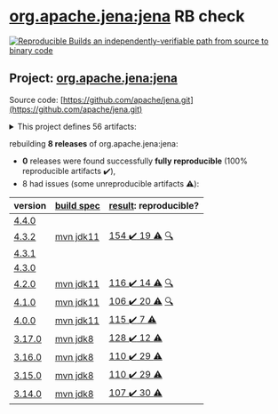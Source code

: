 [org.apache.jena:jena](https://search.maven.org/artifact/org.apache.jena/jena/) RB check
=======

[![Reproducible Builds](https://reproducible-builds.org/images/logos/rb.svg) an independently-verifiable path from source to binary code](https://reproducible-builds.org/)

## Project: [org.apache.jena:jena](https://search.maven.org/artifact/org.apache.jena/jena/)

Source code: [https://github.com/apache/jena.git](https://github.com/apache/jena.git)

<details><summary>This project defines 56 artifacts:</summary>

* [org.apache.jena:apache-jena](https://search.maven.org/artifact/org.apache.jena/apache-jena/)
* [org.apache.jena:apache-jena-fuseki](https://search.maven.org/artifact/org.apache.jena/apache-jena-fuseki/)
* [org.apache.jena:apache-jena-libs](https://search.maven.org/artifact/org.apache.jena/apache-jena-libs/)
* [org.apache.jena:apache-jena-osgi](https://search.maven.org/artifact/org.apache.jena/apache-jena-osgi/)
* [org.apache.jena:jena](https://search.maven.org/artifact/org.apache.jena/jena/)
* [org.apache.jena:jena-arq](https://search.maven.org/artifact/org.apache.jena/jena-arq/)
* [org.apache.jena:jena-base](https://search.maven.org/artifact/org.apache.jena/jena-base/)
* [org.apache.jena:jena-cmds](https://search.maven.org/artifact/org.apache.jena/jena-cmds/)
* [org.apache.jena:jena-commonsrdf](https://search.maven.org/artifact/org.apache.jena/jena-commonsrdf/)
* [org.apache.jena:jena-core](https://search.maven.org/artifact/org.apache.jena/jena-core/)
* [org.apache.jena:jena-db](https://search.maven.org/artifact/org.apache.jena/jena-db/)
* [org.apache.jena:jena-dboe-base](https://search.maven.org/artifact/org.apache.jena/jena-dboe-base/)
* [org.apache.jena:jena-dboe-index](https://search.maven.org/artifact/org.apache.jena/jena-dboe-index/)
* [org.apache.jena:jena-dboe-index-test](https://search.maven.org/artifact/org.apache.jena/jena-dboe-index-test/)
* [org.apache.jena:jena-dboe-storage](https://search.maven.org/artifact/org.apache.jena/jena-dboe-storage/)
* [org.apache.jena:jena-dboe-trans-data](https://search.maven.org/artifact/org.apache.jena/jena-dboe-trans-data/)
* [org.apache.jena:jena-dboe-transaction](https://search.maven.org/artifact/org.apache.jena/jena-dboe-transaction/)
* [org.apache.jena:jena-elephas](https://search.maven.org/artifact/org.apache.jena/jena-elephas/)
* [org.apache.jena:jena-elephas-common](https://search.maven.org/artifact/org.apache.jena/jena-elephas-common/)
* [org.apache.jena:jena-elephas-io](https://search.maven.org/artifact/org.apache.jena/jena-elephas-io/)
* [org.apache.jena:jena-elephas-mapreduce](https://search.maven.org/artifact/org.apache.jena/jena-elephas-mapreduce/)
* [org.apache.jena:jena-elephas-stats](https://search.maven.org/artifact/org.apache.jena/jena-elephas-stats/)
* [org.apache.jena:jena-examples](https://search.maven.org/artifact/org.apache.jena/jena-examples/)
* [org.apache.jena:jena-extras](https://search.maven.org/artifact/org.apache.jena/jena-extras/)
* [org.apache.jena:jena-fuseki](https://search.maven.org/artifact/org.apache.jena/jena-fuseki/)
* [org.apache.jena:jena-fuseki-access](https://search.maven.org/artifact/org.apache.jena/jena-fuseki-access/)
* [org.apache.jena:jena-fuseki-core](https://search.maven.org/artifact/org.apache.jena/jena-fuseki-core/)
* [org.apache.jena:jena-fuseki-docker](https://search.maven.org/artifact/org.apache.jena/jena-fuseki-docker/)
* [org.apache.jena:jena-fuseki-fulljar](https://search.maven.org/artifact/org.apache.jena/jena-fuseki-fulljar/)
* [org.apache.jena:jena-fuseki-geosparql](https://search.maven.org/artifact/org.apache.jena/jena-fuseki-geosparql/)
* [org.apache.jena:jena-fuseki-main](https://search.maven.org/artifact/org.apache.jena/jena-fuseki-main/)
* [org.apache.jena:jena-fuseki-server](https://search.maven.org/artifact/org.apache.jena/jena-fuseki-server/)
* [org.apache.jena:jena-fuseki-war](https://search.maven.org/artifact/org.apache.jena/jena-fuseki-war/)
* [org.apache.jena:jena-fuseki-webapp](https://search.maven.org/artifact/org.apache.jena/jena-fuseki-webapp/)
* [org.apache.jena:jena-geosparql](https://search.maven.org/artifact/org.apache.jena/jena-geosparql/)
* [org.apache.jena:jena-integration-tests](https://search.maven.org/artifact/org.apache.jena/jena-integration-tests/)
* [org.apache.jena:jena-iri](https://search.maven.org/artifact/org.apache.jena/jena-iri/)
* [org.apache.jena:jena-jdbc](https://search.maven.org/artifact/org.apache.jena/jena-jdbc/)
* [org.apache.jena:jena-jdbc-core](https://search.maven.org/artifact/org.apache.jena/jena-jdbc-core/)
* [org.apache.jena:jena-jdbc-driver-bundle](https://search.maven.org/artifact/org.apache.jena/jena-jdbc-driver-bundle/)
* [org.apache.jena:jena-jdbc-driver-mem](https://search.maven.org/artifact/org.apache.jena/jena-jdbc-driver-mem/)
* [org.apache.jena:jena-jdbc-driver-remote](https://search.maven.org/artifact/org.apache.jena/jena-jdbc-driver-remote/)
* [org.apache.jena:jena-jdbc-driver-tdb](https://search.maven.org/artifact/org.apache.jena/jena-jdbc-driver-tdb/)
* [org.apache.jena:jena-osgi](https://search.maven.org/artifact/org.apache.jena/jena-osgi/)
* [org.apache.jena:jena-osgi-features](https://search.maven.org/artifact/org.apache.jena/jena-osgi-features/)
* [org.apache.jena:jena-permissions](https://search.maven.org/artifact/org.apache.jena/jena-permissions/)
* [org.apache.jena:jena-querybuilder](https://search.maven.org/artifact/org.apache.jena/jena-querybuilder/)
* [org.apache.jena:jena-rdfconnection](https://search.maven.org/artifact/org.apache.jena/jena-rdfconnection/)
* [org.apache.jena:jena-sdb](https://search.maven.org/artifact/org.apache.jena/jena-sdb/)
* [org.apache.jena:jena-shacl](https://search.maven.org/artifact/org.apache.jena/jena-shacl/)
* [org.apache.jena:jena-shaded-guava](https://search.maven.org/artifact/org.apache.jena/jena-shaded-guava/)
* [org.apache.jena:jena-shex](https://search.maven.org/artifact/org.apache.jena/jena-shex/)
* [org.apache.jena:jena-tdb](https://search.maven.org/artifact/org.apache.jena/jena-tdb/)
* [org.apache.jena:jena-tdb2](https://search.maven.org/artifact/org.apache.jena/jena-tdb2/)
* [org.apache.jena:jena-text](https://search.maven.org/artifact/org.apache.jena/jena-text/)
* [org.apache.jena:jena-text-es](https://search.maven.org/artifact/org.apache.jena/jena-text-es/)
</details>

rebuilding **8 releases** of org.apache.jena:jena:
- **0** releases were found successfully **fully reproducible** (100% reproducible artifacts :heavy_check_mark:),
- 8 had issues (some unreproducible artifacts :warning:):

| version | [build spec](BUILDSPEC.md) | [result](https://reproducible-builds.org/docs/jvm/): reproducible? |
| -- | --------- | ------ |
| [4.4.0](https://search.maven.org/artifact/org.apache.jackrabbit.vault/jackrabbit-filevault/4.4.0/pom) | | |
| [4.3.2](https://search.maven.org/artifact/org.apache.jena/jena/4.3.2/pom) | [mvn jdk11](jena-4.3.2.buildspec) | [154 :heavy_check_mark:  19 :warning:](jena-4.3.2.buildcompare) [:mag:](jena-4.3.2.diffoscope) |
| [4.3.1](https://search.maven.org/artifact/org.apache.jena/jena/4.3.1/pom) | | |
| [4.3.0](https://search.maven.org/artifact/org.apache.jena/jena/4.3.0/pom) | | |
| [4.2.0](https://search.maven.org/artifact/org.apache.jena/jena/4.2.0/pom) | [mvn jdk11](jena-4.2.0.buildspec) | [116 :heavy_check_mark:  14 :warning:](jena-4.2.0.buildcompare) [:mag:](jena-4.2.0.diffoscope) |
| [4.1.0](https://search.maven.org/artifact/org.apache.jena/jena/4.1.0/pom) | [mvn jdk11](jena-4.1.0.buildspec) | [106 :heavy_check_mark:  20 :warning:](jena-4.1.0.buildcompare) [:mag:](jena-4.1.0.diffoscope) |
| [4.0.0](https://search.maven.org/artifact/org.apache.jena/jena/4.0.0/pom) | [mvn jdk11](jena-4.0.0.buildspec) | [115 :heavy_check_mark:  7 :warning:](jena-4.0.0.buildcompare) |
| [3.17.0](https://search.maven.org/artifact/org.apache.jena/jena/3.17.0/pom) | [mvn jdk8](jena-3.17.0.buildspec) | [128 :heavy_check_mark:  12 :warning:](jena-osgi-features-3.17.0.buildcompare) |
| [3.16.0](https://search.maven.org/artifact/org.apache.jena/jena/3.16.0/pom) | [mvn jdk8](jena-3.16.0.buildspec) | [110 :heavy_check_mark:  29 :warning:](jena-osgi-features-3.16.0.buildcompare) |
| [3.15.0](https://search.maven.org/artifact/org.apache.jena/jena/3.15.0/pom) | [mvn jdk8](jena-3.15.0.buildspec) | [110 :heavy_check_mark:  29 :warning:](jena-osgi-features-3.15.0.buildcompare) |
| [3.14.0](https://search.maven.org/artifact/org.apache.jena/jena/3.14.0/pom) | [mvn jdk8](jena-3.14.0.buildspec) | [107 :heavy_check_mark:  30 :warning:](jena-osgi-features-3.14.0.buildcompare) |
